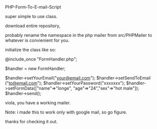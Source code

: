 PHP-Form-To-E-mail-Script

super simple to use class.

download entire repository,

probably rename the namespace in the php mailer from src/PHPMailer to whatever is convienient for you.

initialize the class like so:

@include_once "FormHandler.php";

$handler = new FormHandler;

$handler->setYourEmail("your@email.com");
$handler->setSendToEmail ("to@email.com");
$handler->setYourPassword("xxxxxxx");
$handler->setFormData(["name"=>"longe", "age"=>"24","sex"=>"hot male"]);
$handler->send();

viola, you have a working mailer. 

Note: i made this to work only with google mail, so go figure.

thanks for checking it out.